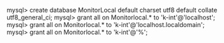 mysql> create database MonitorLocal default charset utf8 default collate utf8_general_ci;
mysql> grant all on Monitorlocal.* to 'k-int'@'localhost';
mysql> grant all on Monitorlocal.* to 'k-int'@'localhost.localdomain';
mysql> grant all on Monitorlocal.* to 'k-int'@'%';

